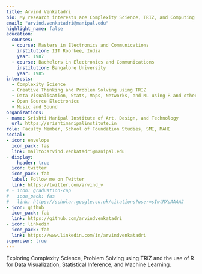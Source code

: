 ```yaml
---
title: Arvind Venkatadri
bio: My research interests are Complexity Science, TRIZ, and Computing with R.
email: "arvind.venkatadri@manipal.edu"
highlight_name: false
education:
  courses:
  - course: Masters in Electronics and Communications
    institution: IIT Roorkee, India
    year: 1987
  - course: Bachelors in Electronics and Communications
    institution: Bangalore University
    year: 1985
interests:
  - Complexity Science
  - Creative Thinking and Problem Solving using TRIZ
  - Data Visualisation, Stats, Maps, Networks, and ML using R and other Open Source Tools
  - Open Source Electronics
  - Music and Sound
organizations:
- name: Srishti Manipal Institute of Art, Design, and Technology
  url: https://srishtimanipalinstitute.in
role: Faculty Member, School of Foundation Studies, SMI, MAHE
social:
- icon: envelope
  icon_pack: fas
  link: mailto:arvind.venkatadri@manipal.edu
- display:
    header: true 
  icon: twitter
  icon_pack: fab
  label: Follow me on Twitter
  link: https://twitter.com/arvind_v
# - icon: graduation-cap
#   icon_pack: fas
#   link: https://scholar.google.co.uk/citations?user=sIwtMXoAAAAJ
- icon: github
  icon_pack: fab
  link: https://github.com/arvindvenkatadri
- icon: linkedin
  icon_pack: fab
  link: https://www.linkedin.com/in/arvindvenkatadri
superuser: true
---
```


Exploring Complexity Science, Problem Solving using TRIZ and the use of R for Data Visualization, Statistical Inference, and Machine Learning.
